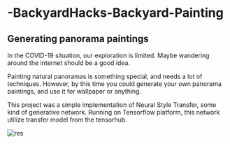 # -BackyardHacks-Backyard-Painting
## Generating panorama paintings

In the COVID-19 situation, our exploration is limited. Maybe wandering around the internet should be a good idea.

Painting natural panoramas is something special, and needs a lot of techniques. However, by this time you could generate your own panorama paintings, and use it for wallpaper or anything.

This project was a simple implementation of Neural Style Transfer, some kind of generative network. Running on Tensorflow platform, this network utilize transfer model from the tensorhub. 

![res](result.png)



